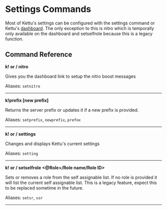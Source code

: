# Settings Commands

Most of Kettu's settings can be configured with the settings command or Kettu's [dashboard](https://kettu.cc/dash). The only exception to this is nitro which is temporally only available on the dashboard and setselfrole because this is a legacy function.

## Command Reference

**k! or / nitro**

Gives you the dashboard link to setup the nitro boost messages

Aliases: `setnitro`

-------

**k!prefix [new prefix]**

Returns the server prefix or updates it if a new prefix is provided.

Aliases: `setprefix`, `newprefix`, `prefox`

-------

**k! or / settings**

Changes and displays Kettu's current settings

Aliases: `setting`

-------

**k! or / setselfrole \<@Role>/Role name/Role ID>**

Sets or removes a role from the self assignable list. If no role is provided it will list the current self assignable list. This is a legacy feature, expect this to be replaced sometime in the future.

Aliases: `setsr`, `ssr`

-------